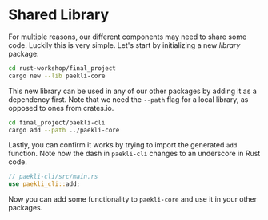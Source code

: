 # Shared Library

For multiple reasons, our different components may need to share some code.
Luckily this is very simple.
Let's start by initializing a new _library_ package:

```sh
cd rust-workshop/final_project
cargo new --lib paekli-core
```

This new library can be used in any of our other packages by adding it as a dependency first.
Note that we need the `--path` flag for a local library, as opposed to ones from crates.io.

```sh
cd final_project/paekli-cli
cargo add --path ../paekli-core
```

Lastly, you can confirm it works by trying to import the generated `add` function.
Note how the dash in `paekli-cli` changes to an underscore in Rust code.

```rust
// paekli-cli/src/main.rs
use paekli_cli::add;
```

Now you can add some functionality to `paekli-core` and use it in your other packages.
